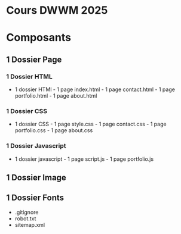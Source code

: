  # Cours DWWM 2025

 # Composants

 ## 1 Dossier Page

  ### 1 Dossier HTML

   * 1 dossier HTMl
    - 1 page index.html
    - 1 page contact.html
    - 1 page portfolio.html
    - 1 page about.html
  
 ### 1 Dossier CSS

   * 1 dossier CSS
    - 1 page style.css
    - 1 page contact.css
    - 1 page portfolio.css
    - 1 page about.css
  
 ### 1 Dossier Javascript

   * 1 dossier javascript
    - 1 page script.js
    - 1 page portfolio.js

## 1 Dossier Image
## 1 Dossier Fonts

  * .gitignore
  * robot.txt
  * sitemap.xml